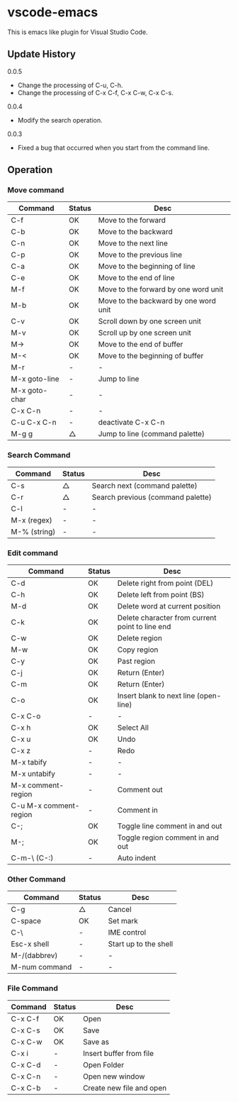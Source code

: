 # vscode-emacs

This is emacs like plugin for Visual Studio Code.

## Update History

0.0.5
- Change the processing of C-u, C-h.
- Change the processing of C-x C-f, C-x C-w, C-x C-s.

0.0.4
- Modify the search operation.

0.0.3
- Fixed a bug that occurred when you start from the command line.

## Operation

### Move command
|Command | Status | Desc |
|--------|--------|------|
| C-f | OK | Move to the forward |
| C-b | OK | Move to the backward |
| C-n | OK | Move to the next line |
| C-p | OK | Move to the previous line |
| C-a | OK | Move to the beginning of line |
| C-e | OK | Move to the end of line |
| M-f | OK | Move to the forward by one word unit |
| M-b | OK | Move to the backward by one word unit |
| C-v | OK | Scroll down by one screen unit |
| M-v | OK | Scroll up by one screen unit |
| M-> | OK | Move to the end of buffer |
| M-< | OK | Move to the beginning of buffer |
| M-r | - | - |
| M-x goto-line | - | Jump to line |
| M-x goto-char | - | - |
| C-x C-n | - | - |
| C-u C-x C-n | - |deactivate C-x C-n |
| M-g g | △ | Jump to line (command palette) |


### Search Command
|Command | Status | Desc |
|--------|--------|------|
| C-s | △ | Search next (command palette) |
| C-r | △ | Search previous (command palette) |
| C-l | - | - |
| M-x (regex) | - | - |
| M-% (string) | - | - |

### Edit command
|Command | Status | Desc |
|--------|--------|------|
| C-d | OK | Delete right from point (DEL)|
| C-h | OK | Delete left from point (BS) |
| M-d | OK | Delete word at current position |
| C-k | OK | Delete character from current point to line end |
| C-w | OK | Delete region |
| M-w | OK | Copy region |
| C-y | OK | Past region |
| C-j | OK | Return (Enter) |
| C-m | OK | Return (Enter) |
| C-o | OK | Insert blank to next line (open-line) |
| C-x C-o | - | - |
| C-x h | OK | Select All |
| C-x u | OK | Undo |
| C-x z | - | Redo |
| M-x tabify | - | - |
| M-x untabify | - | - |
| M-x comment-region | - | Comment out |
| C-u M-x comment-region | - | Comment in |
| C-; | OK | Toggle line comment in and out |
| M-; | OK | Toggle region comment in and out |
| C-m-\ (C-:) | - | Auto indent |

### Other Command
|Command | Status | Desc |
|--------|--------|------|
| C-g | △ | Cancel |
| C-space | OK | Set mark |
| C-\ | - | IME control |
| Esc-x shell | - | Start up to the shell |
| M-/(dabbrev)| - | - |
| M-num command | - | - |

### File Command
|Command | Status | Desc |
|--------|--------|------|
| C-x C-f | OK | Open |
| C-x C-s | OK | Save |
| C-x C-w | OK | Save as |
| C-x i | - | Insert buffer from file |
| C-x C-d | - | Open Folder |
| C-x C-n | - | Open new window |
| C-x C-b | - | Create new file and open |

